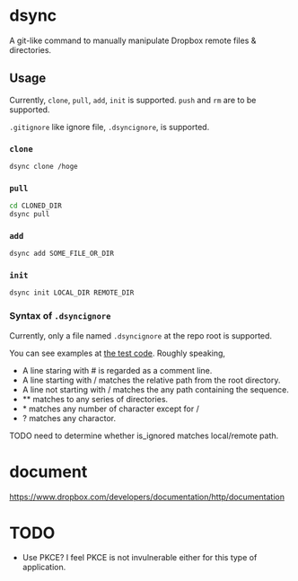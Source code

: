 # dsync

A git-like command to manually manipulate Dropbox remote files & directories.

## Usage

Currently, `clone`, `pull`, `add`, `init` is supported. `push` and `rm` are to be supported. 

`.gitignore` like ignore file, `.dsyncignore`, is supported.

### `clone`

```sh
dsync clone /hoge
```

### `pull`

```sh
cd CLONED_DIR
dsync pull
```

### `add`

```sh
dsync add SOME_FILE_OR_DIR
```

### `init`

```sh
dsync init LOCAL_DIR REMOTE_DIR
```

### Syntax of `.dsyncignore`

Currently, only a file named `.dsyncignore` at the repo root is supported.

You can see examples at [the test code](src/ignore.rs). Roughly speaking, 

* A line staring with # is regarded as a comment line.
* A line starting with / matches the relative path from the root directory.
* A line not starting with / matches the any path containing the sequence.
* \*\* matches to any series of directories.
* \* matches any number of character except for /
* ? matches any charactor.

TODO need to determine whether is_ignored matches local/remote path.

# document

https://www.dropbox.com/developers/documentation/http/documentation

# TODO

* Use PKCE? I feel PKCE is not invulnerable either for this type of application. 